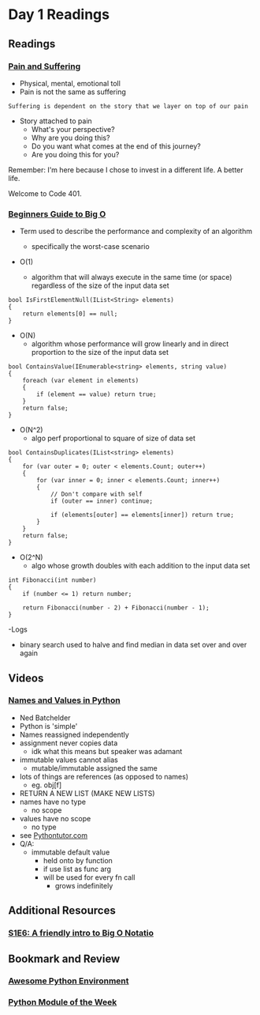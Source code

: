 # Day 1 Readings

## Readings

### [Pain and Suffering](https://codefellows.github.io/code-401-python-guide/curriculum/class-01/notes/pain_suffering)

- Physical, mental, emotional toll
- Pain is not the same as suffering

`Suffering is dependent on the story that we layer on top of our pain`

- Story attached to pain
  - What's your perspective?
  - Why are you doing this?
  - Do you want what comes at the end of this journey?
  - Are you doing this for you?

Remember: I'm here because I chose to invest in a different life. A better life.

Welcome to Code 401.

### [Beginners Guide to Big O](https://rob-bell.net/2009/06/a-beginners-guide-to-big-o-notation/)

- Term used to describe the performance and complexity of an algorithm
  - specifically the worst-case scenario

- O(1)
  - algorithm that will always execute in the same time (or space) regardless of the size of the input data set
```
bool IsFirstElementNull(IList<String> elements)
{
    return elements[0] == null;
}
```

- O(N)
  - algorithm whose performance will grow linearly and in direct proportion to the size of the input data set
```
bool ContainsValue(IEnumerable<string> elements, string value)
{
    foreach (var element in elements)
    {
        if (element == value) return true; 
    }     
    return false; 
}
```

- O(N^2)
  - algo perf proportional to square of size of data set
```
bool ContainsDuplicates(IList<string> elements)
{
    for (var outer = 0; outer < elements.Count; outer++) 
    {
        for (var inner = 0; inner < elements.Count; inner++) 
        { 
            // Don't compare with self 
            if (outer == inner) continue;             
            
            if (elements[outer] == elements[inner]) return true; 
        }
    }    
    return false;
}
```

- O(2^N)
  - algo whose growth doubles with each addition to the input data set
```
int Fibonacci(int number)
{
    if (number <= 1) return number;
       
    return Fibonacci(number - 2) + Fibonacci(number - 1); 
}
```
-Logs
  - binary search used to halve and find median in data set over and over again

## Videos

### [Names and Values in Python](https://www.youtube.com/watch?v=_AEJHKGk9ns)
  - Ned Batchelder
  - Python is 'simple'
  - Names reassigned independently
  - assignment never copies data
    - idk what this means but speaker was adamant
  - immutable values cannot alias
    - mutable/immutable assigned the same
  - lots of things are references (as opposed to names)
    - eg. obj[f]
  - RETURN A NEW LIST (MAKE NEW LISTS)
  - names have no type
    - no scope
  - values have no scope
    - no type
  - see [Pythontutor.com](pythontutor.com)
  - Q/A: 
    - immutable default value
      - held onto by function
      - if use list as func arg
      - will be used for every fn call
        - grows indefinitely

## Additional Resources

### [S1E6: A friendly intro to Big O Notatio](https://www.codenewbie.org/basecs/8)

## Bookmark and Review

### [Awesome Python Environment](https://towardsdatascience.com/how-to-setup-an-awesome-python-environment-for-data-science-or-anything-else-35d358cc95d5)

### [Python Module of the Week](https://pymotw.com/3/index.html)